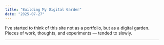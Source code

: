 ```yaml
---
title: "Building My Digital Garden"
date: "2025-07-27"
---
```


I’ve started to think of this site not as a portfolio, but as a digital garden. Pieces of work, thoughts, and experiments — tended to slowly.

---
